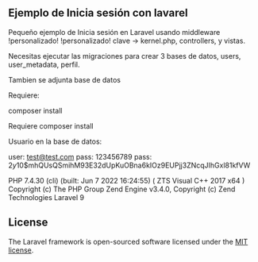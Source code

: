
## Ejemplo de Inicia sesión con lavarel 

Pequeño ejemplo de Inicia sesión en Laravel usando middleware  !personalizado! !personalizado!
clave -> kernel.php, controllers, y vistas. 


Necesitas ejecutar las migraciones para crear 3 bases de datos, users, user_metadata, perfil.

Tambien se adjunta base de datos 

Requiere:

composer install 


Requiere 
composer install 

Usuario en la base de datos: 

user: test@test.com
pass: 123456789
pass: $2y$10$mhQUsQSmihM93E32dUpKuOBna6kIOz9EUPjj3ZNcqJIhGxl81kfVW


PHP 7.4.30 (cli) (built: Jun  7 2022 16:24:55) ( ZTS Visual C++ 2017 x64 )
Copyright (c) The PHP Group
Zend Engine v3.4.0, Copyright (c) Zend Technologies
Laravel 9 

## License

The Laravel framework is open-sourced software licensed under the [MIT license](https://opensource.org/licenses/MIT).
